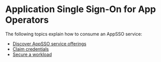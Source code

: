 # Application Single Sign-On for App Operators

The following topics explain how to consume an AppSSO service:

- [Discover AppSSO service offerings](./discover-service-offering.hbs.md)
- [Claim credentials](./claim-credentials.hbs.md)
- [Secure a workload](./secure-workload.hbs.md)
